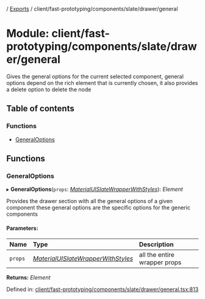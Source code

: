 [](../README.md) / [Exports](../modules.md) / client/fast-prototyping/components/slate/drawer/general

# Module: client/fast-prototyping/components/slate/drawer/general

Gives the general options for the current selected component, general options
depend on the rich element that is currently chosen, it also provides a delete
option to delete the node

## Table of contents

### Functions

- [GeneralOptions](client_fast_prototyping_components_slate_drawer_general.md#generaloptions)

## Functions

### GeneralOptions

▸ **GeneralOptions**(`props`: [*MaterialUISlateWrapperWithStyles*](../interfaces/client_fast_prototyping_components_slate_wrapper.materialuislatewrapperwithstyles.md)): *Element*

Provides the drawer section with all the general options of a given component
these general options are the specific options for the generic components

#### Parameters:

Name | Type | Description |
:------ | :------ | :------ |
`props` | [*MaterialUISlateWrapperWithStyles*](../interfaces/client_fast_prototyping_components_slate_wrapper.materialuislatewrapperwithstyles.md) | all the entire wrapper props    |

**Returns:** *Element*

Defined in: [client/fast-prototyping/components/slate/drawer/general.tsx:813](https://github.com/onzag/itemize/blob/5fcde7cf/client/fast-prototyping/components/slate/drawer/general.tsx#L813)
